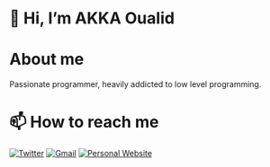 # 👋 Hi, I’m AKKA Oualid
# About me
Passionate programmer, heavily addicted to low level programming.

# 📫 How to reach me
[![Twitter](https://img.shields.io/badge/-@AkkaOualid-1ca0f1?style=flat-square&labelColor=1ca0f1&logo=twitter&logoColor=white&link=https://twitter.com/AkkaOualid)](https://twitter.com/AkkaOualid)
[![Gmail](https://img.shields.io/badge/-@akkaoualid-red?style=flat-square&labelColor=red&logo=gmail&logoColor=white&link=mailto:akkaoualid@gmail.com)](mailto:akkaoualid@gmail.com)
[![Personal Website](https://img.shields.io/website/https/oualid.me.svg)](https://oualid.me)
